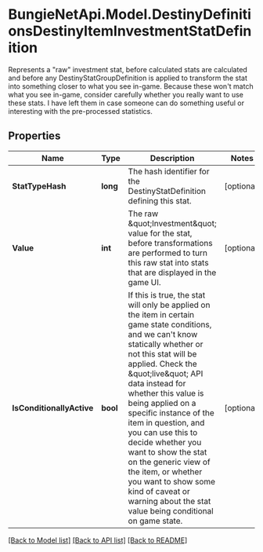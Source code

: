 # BungieNetApi.Model.DestinyDefinitionsDestinyItemInvestmentStatDefinition
Represents a \"raw\" investment stat, before calculated stats are calculated and before any DestinyStatGroupDefinition is applied to transform the stat into something closer to what you see in-game.  Because these won't match what you see in-game, consider carefully whether you really want to use these stats. I have left them in case someone can do something useful or interesting with the pre-processed statistics.
## Properties

Name | Type | Description | Notes
------------ | ------------- | ------------- | -------------
**StatTypeHash** | **long** | The hash identifier for the DestinyStatDefinition defining this stat. | [optional] 
**Value** | **int** | The raw \&quot;Investment\&quot; value for the stat, before transformations are performed to turn this raw stat into stats that are displayed in the game UI. | [optional] 
**IsConditionallyActive** | **bool** | If this is true, the stat will only be applied on the item in certain game state conditions, and we can&#39;t know statically whether or not this stat will be applied. Check the \&quot;live\&quot; API data instead for whether this value is being applied on a specific instance of the item in question, and you can use this to decide whether you want to show the stat on the generic view of the item, or whether you want to show some kind of caveat or warning about the stat value being conditional on game state. | [optional] 

[[Back to Model list]](../README.md#documentation-for-models) [[Back to API list]](../README.md#documentation-for-api-endpoints) [[Back to README]](../README.md)

